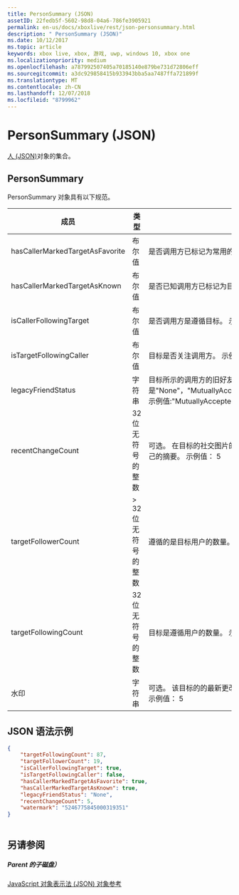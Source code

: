```yaml
---
title: PersonSummary (JSON)
assetID: 22fedb5f-5602-98d8-04a6-786fe3905921
permalink: en-us/docs/xboxlive/rest/json-personsummary.html
description: " PersonSummary (JSON)"
ms.date: 10/12/2017
ms.topic: article
keywords: xbox live, xbox, 游戏, uwp, windows 10, xbox one
ms.localizationpriority: medium
ms.openlocfilehash: a787992507405a70185140e879be731d72806eff
ms.sourcegitcommit: a3dc929858415b933943bba5aa7487ffa721899f
ms.translationtype: MT
ms.contentlocale: zh-CN
ms.lasthandoff: 12/07/2018
ms.locfileid: "8799962"
---
```

# <a name="personsummary-json"></a>PersonSummary (JSON)
[人 (JSON)](json-person.md)对象的集合。 
<a id="ID4ER"></a>

 
## <a name="personsummary"></a>PersonSummary
 
PersonSummary 对象具有以下规范。
 
| 成员| 类型| 描述| 
| --- | --- | --- | 
| hasCallerMarkedTargetAsFavorite| 布尔值| 是否调用方已标记为常用的目标。 示例值： true| 
| hasCallerMarkedTargetAsKnown| 布尔值| 是否已知调用方已标记为目标。 示例值： true| 
| isCallerFollowingTarget| 布尔值| 是否调用方是遵循目标。 示例值： true| 
| isTargetFollowingCaller| 布尔值| 目标是否关注调用方。 示例值： true| 
| legacyFriendStatus| 字符串| 目标所示的调用方的旧好友状态。 可以是"None"，"MutuallyAccepted"、"OutgoingRequest"或"IncomingRequest"。 示例值:"MutuallyAccepted"| 
| recentChangeCount| 32 位无符号的整数| 可选。 在目标的社交图片的最新更改的数量。 此值将仅存在时用户正在查看其自己的摘要。 示例值： 5| 
| targetFollowerCount| > 32 位无符号的整数| 遵循的是目标用户的数量。 示例值： 1308年| 
| targetFollowingCount| 32 位无符号的整数| 目标是遵循用户的数量。 示例值： 112| 
| 水印| 字符串| 可选。 该目标的的最新更改水印。 此值将仅存在时用户正在查看其自己的摘要。 示例值： 5| 
  
<a id="ID4E4D"></a>

 
## <a name="sample-json-syntax"></a>JSON 语法示例
 

```json
{
    "targetFollowingCount": 87,
    "targetFollowerCount": 19,
    "isCallerFollowingTarget": true,
    "isTargetFollowingCaller": false,
    "hasCallerMarkedTargetAsFavorite": true,
    "hasCallerMarkedTargetAsKnown": true,
    "legacyFriendStatus": "None",
    "recentChangeCount": 5,
    "watermark": "5246775845000319351"
}
    
```

  
<a id="ID4EGE"></a>

 
## <a name="see-also"></a>另请参阅
 
<a id="ID4EIE"></a>

 
##### <a name="parent"></a>Parent 的子磁盘） 

[JavaScript 对象表示法 (JSON) 对象参考](atoc-xboxlivews-reference-json.md)

   